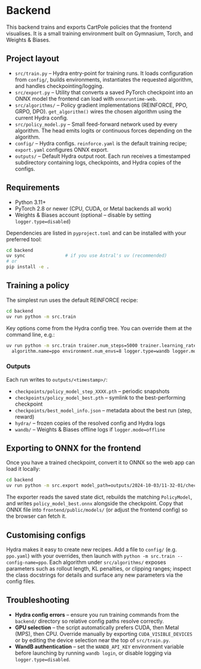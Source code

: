 # Backend

This backend trains and exports CartPole policies that the frontend visualises. It is a small training environment built on Gymnasium, Torch, and Weights & Biases.

## Project layout

- `src/train.py` – Hydra entry-point for training runs. It loads configuration from `config/`, builds environments, instantiates the requested algorithm, and handles checkpointing/logging.
- `src/export.py` – Utility that converts a saved PyTorch checkpoint into an ONNX model the frontend can load with `onnxruntime-web`.
- `src/algorithms/` – Policy gradient implementations (REINFORCE, PPO, GRPO, DPO). `get_algorithm()` wires the chosen algorithm using the current Hydra config.
- `src/policy_model.py` – Small feed-forward network used by every algorithm. The head emits logits or continuous forces depending on the algorithm.
- `config/` – Hydra configs. `reinforce.yaml` is the default training recipe; `export.yaml` configures ONNX export.
- `outputs/` – Default Hydra output root. Each run receives a timestamped subdirectory containing logs, checkpoints, and Hydra copies of the configs.

## Requirements

- Python 3.11+
- PyTorch 2.8 or newer (CPU, CUDA, or Metal backends all work)
- Weights & Biases account (optional – disable by setting `logger.type=disabled`)

Dependencies are listed in `pyproject.toml` and can be installed with your preferred tool:

```bash
cd backend
uv sync               # if you use Astral's uv (recommended)
# or
pip install -e .
```

## Training a policy

The simplest run uses the default REINFORCE recipe:

```bash
cd backend
uv run python -m src.train
```

Key options come from the Hydra config tree. You can override them at the command line, e.g.:

```bash
uv run python -m src.train trainer.num_steps=5000 trainer.learning_rate=3e-4 \
  algorithm.name=ppo environment.num_envs=8 logger.type=wandb logger.mode=offline
```

### Outputs

Each run writes to `outputs/<timestamp>/`:

- `checkpoints/policy_model_step_XXXX.pth` – periodic snapshots
- `checkpoints/policy_model_best.pth` – symlink to the best-performing checkpoint
- `checkpoints/best_model_info.json` – metadata about the best run (step, reward)
- `hydra/` – frozen copies of the resolved config and Hydra logs
- `wandb/` – Weights & Biases offline logs if `logger.mode=offline`

## Exporting to ONNX for the frontend

Once you have a trained checkpoint, convert it to ONNX so the web app can load it locally:

```bash
cd backend
uv run python -m src.export model_path=outputs/2024-10-03/11-32-01/checkpoints/policy_model_best.pth
```

The exporter reads the saved state dict, rebuilds the matching `PolicyModel`, and writes `policy_model_best.onnx` alongside the checkpoint. Copy that ONNX file into `frontend/public/models/` (or adjust the frontend config) so the browser can fetch it.

## Customising configs

Hydra makes it easy to create new recipes. Add a file to `config/` (e.g. `ppo.yaml`) with your overrides, then launch with `python -m src.train --config-name=ppo`. Each algorithm under `src/algorithms/` exposes parameters such as rollout length, KL penalties, or clipping ranges; inspect the class docstrings for details and surface any new parameters via the config files.

## Troubleshooting

- **Hydra config errors** – ensure you run training commands from the `backend/` directory so relative config paths resolve correctly.
- **GPU selection** – the script automatically prefers CUDA, then Metal (MPS), then CPU. Override manually by exporting `CUDA_VISIBLE_DEVICES` or by editing the device selection near the top of `src/train.py`.
- **WandB authentication** – set the `WANDB_API_KEY` environment variable before launching by running `wandb login`, or disable logging via `logger.type=disabled`.
